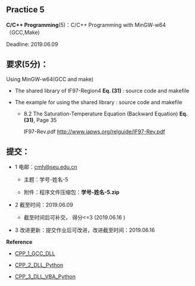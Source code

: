 
## Practice 5

**C/C++ Programming**(5)：C/C++ Programming with MinGW-w64（GCC,Make)  

Deadline: 2019.06.09

## 要求(5分)：

Using MinGW-w64(GCC and make) 

* The shared library of IF97-Region4 **Eq. (31)** : source code and makefile

* The example for using the shared library :  source code and makefile

     * 8.2 The Saturation-Temperature Equation (Backward Equation)  **Eq. (31)**, Page 35

       IF97-Rev.pdf  http://www.iapws.org/relguide/IF97-Rev.pdf

## 提交：

* 1 电邮：cmh@seu.edu.cn 
    
  * 主题：学号-姓名-5
    
  * 附件：程序文件压缩包：**学号-姓名-5.zip**

* 2 截至时间：2019.06.09

   * 截至时间后可补交， 得分<=3 (2019.06.16 )

* 3 改进更新：提交作业后可改进，改进截至时间：2019.06.16

**Reference**

* [CPP_1_GCC_DLL](http://nbviewer.ipython.org/github/PySEE/home/tree/S2019/notebook/Lecture8-1-CPP_1_GCC_DLL.ipynb)

* [CPP_2_DLL_Python](http://nbviewer.ipython.org/github/PySEE/home/tree/S2019/notebook/Lecture8-2-CPP_2_DLL_Python.ipynb)

* [CPP_3_DLL_VBA_Python](http://nbviewer.ipython.org/github/PySEE/home/tree/S2019/notebook/Lecture8-3-CPP_3_DLL_VBA_Python.ipynb)

